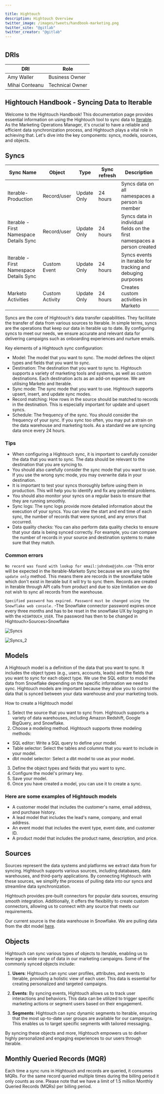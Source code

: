 ```yaml
---

title: Hightouch
description: Hightouch Overview
twitter_image: /images/tweets/handbook-marketing.png
twitter_site: "@gitlab"
twitter_creator: "@gitlab"
---
```









# <i class="fab fa-gitlab fa-fw" style="color:rgb(252,109,38); font-size:.85em" aria-hidden="true"></i>


## DRIs

| DRI            | Role            |
| -------------- | --------------- |
| Amy Waller     | Business Owner  |
| Mihai Conteanu | Technical Owner |


## Hightouch Handbook - Syncing Data to Iterable

Welcome to the Hightouch Handbook! This documentation page provides essential information on using the Hightouch tool to sync data to [Iterable](/handbook/marketing/marketing-operations/iterable/). As the Marketing Operations Manager, it's crucial to have a reliable and efficient data synchronization process, and Hightouch plays a vital role in achieving that. Let's dive into the key components: syncs, models, sources, and objects.

## Syncs


| Sync Name                               | Object          | Type        | Sync refresh | Description                                                              |
|-----------------------------------------|-----------------|-------------|--------------|--------------------------------------------------------------------------|
| Iterable-Production                     | Record/user     | Update Only | 24 hours     | Syncs data on all namespaces a person is member                          |
| Iterable - First Namespace Details Sync | Record/user     | Update Only | 24 hours     | Syncs data in individual fields on the first namespaces a person created |
| Iterable - First Namespace Details Sync | Custom Event    | Update Only | 24 hours     | Syncs events in Iterable for tracking and debuging purposes              |
| Marketo Activities                      | Custom Activity | Update Only | 24 hours     | Creates custom activities in Marketo                                     |


Syncs are the core of Hightouch's data transfer capabilities. They facilitate the transfer of data from various sources to Iterable. In simple terms, syncs are the operations that keep our data in Iterable up to date. By configuring syncs to meet our needs, we ensure accurate and relevant data for delivering campaigns such as onboarding experiences and nurture emails.


Key elements of a Hightouch sync configuration:

- Model: The model that you want to sync. The model defines the object types and fields that you want to sync.
- Destination: The destination that you want to sync to. Hightouch supports a variety of marketing tools and systems, as well as custom destinations. Each destination acts as an add-on expense. We are utilising Marketo and Iterable.
- Sync mode: The sync mode that you want to use. Hightouch supports upsert, insert, and update sync modes.
- Record matching: How rows in the source should be matched to records in the destination. This is especially important for update and upsert syncs.
- Schedule: The frequency of the sync. You should consider the frequency of your sync. If you sync too often, you may put a strain on the data warehouse and marketing tools. As a standard we are syncing data once every 24 hours.

### Tips
- When configuring a Hightouch sync, it is important to carefully consider the data that you want to sync. The data should be relevant to the destination that you are syncing to.
- You should also carefully consider the sync mode that you want to use. If you use the wrong sync mode, you may overwrite data in your destination.
- It is important to test your syncs thoroughly before using them in production. This will help you to identify and fix any potential problems.
- You should also monitor your syncs on a regular basis to ensure that they are running smoothly.
- Sync logs: The sync logs provide more detailed information about the execution of your syncs. You can view the start and end time of each sync, the number of records that were synced, and any errors that occurred.
- Data quality checks: You can also perform data quality checks to ensure that your data is being synced correctly. For example, you can compare the number of records in your source and destination systems to make sure that they match.

### Common errors
`No record was found with lookup for email:johndoe@john.com`
-This error will be expected in the Iterable-Marketo Sync because we are using the `update only` method. This means there are records in the snowflake table which don't exist in Iterable but it will try to sync them. Records are created in Iterable through API calls from product and due to size limitation we do not wish to sync all records from the warehouse.

`Specified password has expired. Password must be changed using the Snowflake web console.`
-The Snowflake connector password expires once every three months and has to be reset in the snowflake UX by logging in with the `HIGHTOUCH_USER`. The password has then to be changed in Hightouch>Sources>Snowflake



![Syncs](/handbook/source/handbook/marketing/marketing-operations/hightouch/Hightouch_1.png)

![Syncs_2](/handbook/source/handbook/marketing/marketing-operations/hightouch/Hightouch_2.png)

## Models

A Hightouch model is a definition of the data that you want to sync. It includes the object types (e.g., users, accounts, leads) and the fields that you want to sync for each object type. We use the SQL editor to model the data from Snowflake depending on the specific information we need to sync. Hightouch models are important because they allow you to control the data that is synced between your data warehouse and your marketing tools.



How to create a Hightouch model

1. Select the source that you want to sync from. Hightouch supports a variety of data warehouses, including Amazon Redshift, Google BigQuery, and Snowflake.
2. Choose a modeling method. Hightouch supports three modeling methods:
- SQL editor: Write a SQL query to define your model.
- Table selector: Select the tables and columns that you want to include in your model.
- dbt model selector: Select a dbt model to use as your model.
3. Define the object types and fields that you want to sync.
4. Configure the model's primary key.
5. Save your model.
6. Once you have created a model, you can use it to create a sync.


### Here are some examples of Hightouch models

- A customer model that includes the customer's name, email address, and purchase history.
- A lead model that includes the lead's name, company, and email address.
- An event model that includes the event type, event date, and customer ID.
- A product model that includes the product name, description, and price.


## Sources

Sources represent the data systems and platforms we extract data from for syncing. Hightouch supports various sources, including databases, data warehouses, and third-party applications. By connecting Hightouch with these sources, we simplify the process of pulling data into our syncs and streamline data synchronization.

Hightouch provides pre-built connectors for popular data sources, ensuring smooth integration. Additionally, it offers the flexibility to create custom connectors, allowing us to connect with any source that meets our requirements.

Our current source is the data warehouse in Snowflake. We are pulling data from the dbt model [here](https://dbt.gitlabdata.com/#!/model/model.gitlab_snowflake.poc_pump_marketing_contact_namespace_detail#code).

## Objects

Hightouch can sync various types of objects to Iterable, enabling us to leverage a wide range of data in our marketing campaigns. Some of the commonly synced objects include:

1. **Users**: Hightouch can sync user profiles, attributes, and events to Iterable, providing a holistic view of each user. This data is essential for creating personalized and targeted campaigns.

2. **Events**: By syncing events, Hightouch allows us to track user interactions and behaviors. This data can be utilized to trigger specific marketing actions or segment users based on their engagement.

3. **Segments**: Hightouch can sync dynamic segments to Iterable, ensuring that the most up-to-date user groups are available for our campaigns. This enables us to target specific segments with tailored messaging.

By syncing these objects and more, Hightouch empowers us to deliver highly personalized and engaging experiences to our users through Iterable.

## Monthly Queried Records (MQR)

Each time a sync runs in Hightouch and records are queried, it consumes MQRs. For the same record queried multiple times during the billing period it only counts as one.
Please note that we have a limit of 1.5 million Monthly Queried Records (MQRs) per billing period.

